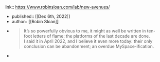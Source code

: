 link:: https://www.robinsloan.com/lab/new-avenues/

- published:: [[Dec 6th, 2022]]
- author:: [[Robin Sloan]]
- > It’s so powerfully obvious to me, it might as well be written in ten-foot letters of flame: the platforms of the last decade are done. 
  > I said it in April 2022, and I believe it even more today: their only conclusion can be abandonment; an overdue MySpace-ification.
-